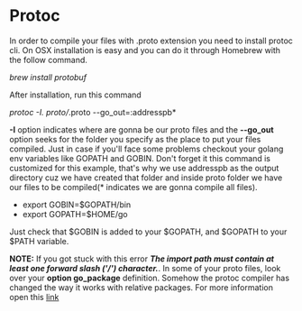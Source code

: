 # Protoc
In order to compile your files with .proto extension you need to install protoc cli. On OSX installation is easy and you can do it through Homebrew with the follow command. 

*brew install protobuf*

After installation, run this command

*protoc -I. proto/*.proto --go_out=:addresspb* 

**-I** option indicates where are gonna be our proto files and the **--go_out** option seeks for the folder you specify as the place to put your files compiled. Just in case if you'll face some problems checkout your golang env variables like GOPATH and GOBIN. Don't forget it this command is customized for this example, that's why we use addresspb as the output directory cuz we have created that folder and inside proto folder we have our files to be compiled(* indicates we are gonna compile all files).

 - export GOBIN=$GOPATH/bin    
 - export GOPATH=$HOME/go

Just check that $GOBIN is added to your $GOPATH, and $GOPATH to your $PATH variable.

**NOTE:** If you got stuck with this error ***The import path must contain at least one forward slash ('/') character.***. In some of your proto files, look over your **option go_package** definition. Somehow the protoc compiler has changed the way it works with relative packages. For more information open this [link](https://github.com/techschool/pcbook-go/issues/3#issuecomment-823206034)
